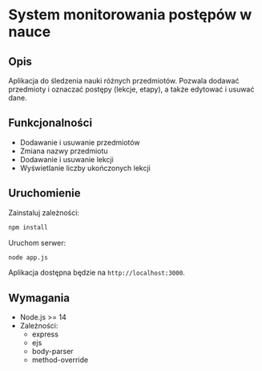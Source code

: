 # System monitorowania postępów w nauce

## Opis
Aplikacja do śledzenia nauki różnych przedmiotów. Pozwala dodawać przedmioty i oznaczać postępy (lekcje, etapy), a także edytować i usuwać dane.

## Funkcjonalności
- Dodawanie i usuwanie przedmiotów
- Zmiana nazwy przedmiotu
- Dodawanie i usuwanie lekcji
- Wyświetlanie liczby ukończonych lekcji

## Uruchomienie

Zainstaluj zależności:

```bash
npm install
```

Uruchom serwer:

```bash
node app.js
```

Aplikacja dostępna będzie na `http://localhost:3000`.

## Wymagania

- Node.js >= 14
- Zależności:
  - express
  - ejs
  - body-parser
  - method-override